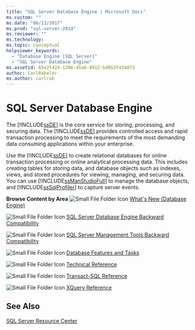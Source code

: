 ```yaml
---
title: "SQL Server Database Engine | Microsoft Docs"
ms.custom: ""
ms.date: "06/13/2017"
ms.prod: "sql-server-2014"
ms.reviewer: ""
ms.technology: 
ms.topic: conceptual
helpviewer_keywords: 
  - "Database Engine [SQL Server]"
  - "SQL Server Database Engine"
ms.assetid: 65e2f424-1386-45a6-8912-bd053f434073
author: CarlRabeler
ms.author: carlrab
---
```

# SQL Server Database Engine
  The [!INCLUDE[ssDE](../includes/ssde-md.md)] is the core service for storing, processing, and securing data. The [!INCLUDE[ssDE](../includes/ssde-md.md)] provides controlled access and rapid transaction processing to meet the requirements of the most demanding data consuming applications within your enterprise.

 Use the [!INCLUDE[ssDE](../includes/ssde-md.md)] to create relational databases for online transaction processing or online analytical processing data. This includes creating tables for storing data, and database objects such as indexes, views, and stored procedures for viewing, managing, and securing data. You can use [!INCLUDE[ssManStudioFull](../includes/ssmanstudiofull-md.md)] to manage the database objects, and [!INCLUDE[ssSqlProfiler](../includes/sssqlprofiler-md.md)] to capture server events.

 **Browse Content by Area**
 ![Small File Folder Icon](../../2014/integration-services/media/filefolder-small.gif "Small File Folder Icon") [What's New (Database Engine)](whats-new-in-sql-server-2016.md)

 ![Small File Folder Icon](../../2014/integration-services/media/filefolder-small.gif "Small File Folder Icon") [SQL Server Database Engine Backward Compatibility](sql-server-database-engine-backward-compatibility.md)

 ![Small File Folder Icon](../../2014/integration-services/media/filefolder-small.gif "Small File Folder Icon") [SQL Server Management Tools Backward Compatibility](../../2014/database-engine/sql-server-management-tools-backward-compatibility.md)

 ![Small File Folder Icon](../../2014/integration-services/media/filefolder-small.gif "Small File Folder Icon") [Database Features and Tasks](../../2014/database-engine/database-engine-features-and-tasks.md)

 ![Small File Folder Icon](../../2014/integration-services/media/filefolder-small.gif "Small File Folder Icon") [Technical Reference](../../2014/database-engine/technical-reference-database-engine.md)

 ![Small File Folder Icon](../../2014/integration-services/media/filefolder-small.gif "Small File Folder Icon") [Transact-SQL Reference](/sql/t-sql/language-reference)

 ![Small File Folder Icon](../../2014/integration-services/media/filefolder-small.gif "Small File Folder Icon") [XQuery Reference](/sql/xquery/xquery-language-reference-sql-server)

## See Also
 [SQL Server Resource Center](https://go.microsoft.com/fwlink/?LinkId=219676)


